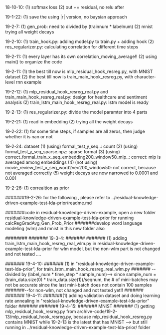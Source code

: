 18-10-10:
(1) softmax loss
(2) out += residual, no relu after

19-1-22:
(1) save the using |r| version, no baysian approach

19-2-7:
(1) gen_prob: need to divided by (trainnum * labelnum)
(2) mnist trying all weight decays

19-2-10:
(1) train_hook.py: adding model.py to train.py + adding hook
(2) res_regularizer.py: calculating correlation for different time steps

19-2-11:
(1) every layer has its own correlation_moving_average!!
(2) using main() to organize the code

19-2-11:
(1) the best till now is mlp_residual_hook_resreg.py, with MNIST dataset
(2) the best till now is train_main_hook_resreg.py, with character-level rnn example 

19-2-12:
(1) mlp_residual_hook_resreg_real.py and train_main_hook_resreg_real.py:
design for healthcare and sentiment analysis
(2) train_lstm_main_hook_resreg_real.py: lstm model is ready

19-2-13:
(1) res_regularizer.py: divide the model paramter into 4 parts

19-2-21:
(1) read in embedding
(2) trying all the weight decays

19-2-22:
(1) for some time steps, if samples are all zeros, then judge whether it is nan or not

19-2-24:
dataset
(1) (using) formal_test_y_seq..: count
(2) (using) formal_test_y_seq_sparse.npz: sparse format
(3) (using) correct_formal_train_x_seq_embedding200_window50_mlp..: correct: mlp is averaged among embeddings
(4) (not using) movie_review_test_x_seq_word2vec200_window50: not correct, because not averaged correctly
(5) weight decays are now narrowed to 0.0001 and 0.001

19-2-26:
(1) correaltion as prior

#######19-2-26: for the following , please refer to ../residual-knowledge-driven-example-test-lda-prior/readme.md

#######code in residual-knowledge-driven-example, open a new folder residual-knowledge-driven-example-test-lda-prior for running calcRegGradAvg_Gen_Prob_Prior
#######develop word language modeling (wlm) and mnist in this new folder also

########
####### 19-3-4:
####### 
####### (1) adding train_lstm_main_hook_resreg_real_wlm.py  in residual-knowledge-driven-example-test-lda-prior for wlm model, but the non-wlm part is not changed and not tested ....

####### 19-4-10:
####### (1) in "residual-knowledge-driven-example-test-lda-prior", for train_lstm_main_hook_resreg_real_wlm.py
####### --divided by (label_num * time_step * sample_num)--> since sample_num = (train_data.size(0) * train_data.size(1))/seqnum, the # of mini-batches may not be accurate since the last mini-batch does not contain 100 samples 
#######--for non-wlm, not changed and not tested yet!!
####### 
####### 19-4-11:
#######(1) adding validation dataset and doing learning rate annealing in "residual-knowledge-driven-example-test-lda-prior" folder
####### 
####### 19-4-15:
####### MNIST
####### (1) getting mlp_residual_hook_resreg.py from archive-code/19-2-13/mlp_residual_hook_resreg.py, because mlp_residual_hook_resreg.py contains MNIST while 19-2-13 is the latest that has MNIST --> but still running in ../residual-knowledge-driven-example-test-lda-prior/ folder
